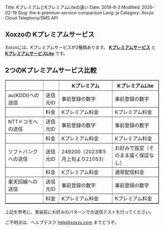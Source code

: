 Title: KプレミアムとKプレミアムLiteの違い
Date: 2019-8-3
Modified: 2020-02-19
Slug: the-k-premium-service-comparison
Lang: ja
Category: Xoxzo Cloud Telephony/SMS API

## Xoxzoの Kプレミアムサービス

Xoxzoには、Kプレミアムサービスが2種類あります。
[**Kプレミアムサービス**](https://help.xoxzo.com/ja/xoxzo-cloud-telephony/articles/the-k-premium-service/) と 
[**KプレミアムサービスLite**]([filename}/the-k-premium-lite-ja.md) です。


## 2つのKプレミアムサービス比較

<div class="table-responsive">
  <table border="1" cellpadding="10" cellspacing="1">
    <tr>
      <th></th>
      <th></th>
      <th>Kプレミアム</th>
      <th>KプレミアムLite</th>
    </tr>
    <tr>
      <td>au(KDDI)への送信</td>
      <td>送信元ID</td>
      <td>事前登録の数字</td>
      <td>事前登録の数字</td>
    </tr>
    <tr>
      <td></td>
      <td>料金</td>
      <td>Kプレミアム料金</td>
      <td>Kプレミアム料金</td>
    </tr>
    <tr>
      <td>NTTドコモへの送信</td>
      <td>送信元ID</td>
      <td>事前登録の数字</td>
      <td>事前登録の数字</td>
    </tr>
    <tr>
      <td></td>
      <td>料金</td>
      <td>Kプレミアム料金</td>
      <td>Kプレミアム料金</td>
    </tr>
    <tr>
      <td>ソフトバンクへの送信</td>
      <td>送信元ID</td>
      <td>249200（2023年5月上旬より21053）</td>
      <td>お好みで設定（そのまま届く保証なし）</td>
    </tr>
    <tr>
      <td></td>
      <td>料金</td>
      <td>Kプレミアム料金</td>
      <td>通常配信料金</td>
    </tr>
     <tr>
      <td>楽天回線への送信</td>
      <td>送信元ID</td>
      <td>事前登録の数字</td>
      <td>事前登録の数字</td>
    </tr>
    <tr>
      <td></td>
      <td>料金</td>
      <td>Kプレミアム料金</td>
      <td>Kプレミアム料金</td>
    </tr>
  </table>
</div>

上記を参考に、実装前にお好みのパターンでの送信テストを行ってください。

ご不明点は、ヘルプデスク help@xoxzo.com までどうぞ。

